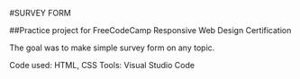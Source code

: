 #SURVEY FORM

##Practice project for FreeCodeCamp Responsive Web Design Certification

The goal was to make simple survey form on any topic.

Code used: HTML, CSS
Tools: Visual Studio Code
